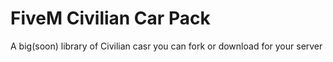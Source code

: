 # FiveM Civilian Car Pack
A big(soon) library of Civilian casr you can fork or download for your server

